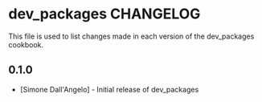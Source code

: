 dev_packages CHANGELOG
======================

This file is used to list changes made in each version of the dev_packages cookbook.

0.1.0
-----
- [Simone Dall'Angelo] - Initial release of dev_packages
